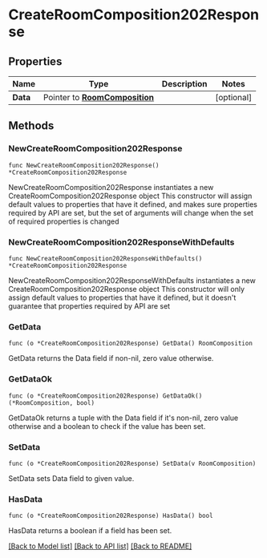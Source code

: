 # CreateRoomComposition202Response

## Properties

Name | Type | Description | Notes
------------ | ------------- | ------------- | -------------
**Data** | Pointer to [**RoomComposition**](RoomComposition.md) |  | [optional] 

## Methods

### NewCreateRoomComposition202Response

`func NewCreateRoomComposition202Response() *CreateRoomComposition202Response`

NewCreateRoomComposition202Response instantiates a new CreateRoomComposition202Response object
This constructor will assign default values to properties that have it defined,
and makes sure properties required by API are set, but the set of arguments
will change when the set of required properties is changed

### NewCreateRoomComposition202ResponseWithDefaults

`func NewCreateRoomComposition202ResponseWithDefaults() *CreateRoomComposition202Response`

NewCreateRoomComposition202ResponseWithDefaults instantiates a new CreateRoomComposition202Response object
This constructor will only assign default values to properties that have it defined,
but it doesn't guarantee that properties required by API are set

### GetData

`func (o *CreateRoomComposition202Response) GetData() RoomComposition`

GetData returns the Data field if non-nil, zero value otherwise.

### GetDataOk

`func (o *CreateRoomComposition202Response) GetDataOk() (*RoomComposition, bool)`

GetDataOk returns a tuple with the Data field if it's non-nil, zero value otherwise
and a boolean to check if the value has been set.

### SetData

`func (o *CreateRoomComposition202Response) SetData(v RoomComposition)`

SetData sets Data field to given value.

### HasData

`func (o *CreateRoomComposition202Response) HasData() bool`

HasData returns a boolean if a field has been set.


[[Back to Model list]](../README.md#documentation-for-models) [[Back to API list]](../README.md#documentation-for-api-endpoints) [[Back to README]](../README.md)


